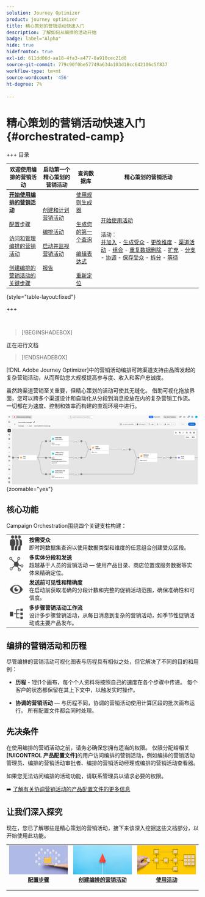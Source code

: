 ```yaml
---
solution: Journey Optimizer
product: journey optimizer
title: 精心策划的营销活动快速入门
description: 了解如何从编排的活动开始
badge: label="Alpha"
hide: true
hidefromtoc: true
exl-id: 611dd06d-aa18-4fa3-a477-8a910cec21d8
source-git-commit: 779c90f0be57749a63da103d18cc642106c5f837
workflow-type: tm+mt
source-wordcount: '456'
ht-degree: 7%

---
```


# 精心策划的营销活动快速入门 {#orchestrated-camp}

+++ 目录

| 欢迎使用编排的营销活动 | 启动第一个精心策划的营销活动 | 查询数据库 | 精心策划的营销活动 |
|---|---|---|---|
| <b>[开始使用编排的营销活动](gs-orchestrated-campaigns.md)</b><br/><br/>[配置步骤](configuration-steps.md)<br/><br/>[访问和管理编排的营销活动](access-manage-orchestrated-campaigns.md)<br/><br/>[创建编排的营销活动的关键步骤](gs-campaign-creation.md) | [创建和计划营销活动](create-orchestrated-campaign.md)<br/><br/>[编排活动](orchestrate-activities.md)<br/><br/>[启动并监视营销活动](start-monitor-campaigns.md)<br/><br/>[报告](reporting-campaigns.md) | [使用规则生成器](orchestrated-rule-builder.md)<br/><br/>[生成您的第一个查询](build-query.md)<br/><br/>[编辑表达式](edit-expressions.md)<br/><br/>[重新定位](retarget.md) | [开始使用活动](activities/about-activities.md)<br/><br/>活动：<br/>[并加入](activities/and-join.md) - [生成受众](activities/build-audience.md) - [更改维度](activities/change-dimension.md) - [渠道活动](activities/channels.md) - [组合](activities/combine.md) - [重复数据删除](activities/deduplication.md) - [扩充](activities/enrichment.md) - [分支](activities/fork.md) - [协调](activities/reconciliation.md) - [保存受众](activities/save-audience.md) - [拆分](activities/split.md) - [等待](activities/wait.md) |

{style="table-layout:fixed"}

+++

<br/>

>[!BEGINSHADEBOX]

正在进行文档

>[!ENDSHADEBOX]

[!DNL Adobe Journey Optimizer]中的营销活动编排可跨渠道支持由品牌发起的复杂营销活动，从而帮助您大规模提高参与度、收入和客户忠诚度。

虽然跨渠道营销至关重要，但精心策划的活动可使其无缝化。 借助可视化拖放界面，您可以跨多个渠道设计和自动化从分段到消息投放在内的复杂营销工作流。 一切都在为速度、控制和效率而构建的直观环境中进行。

![](assets/canvas-example-diagram.png){zoomable="yes"}

## 核心功能

Campaign Orchestration围绕四个关键支柱构建：

<table style="table-layout:auto">
<tr style="border: 0;">
<td><img alt="按需受众" src="assets/do-not-localize/icon-audience.svg" width="50px"></a></td><td><b>按需受众</b><br/>即时跨数据集查询以使用数据类型和维度的任意组合创建受众区段。</td></tr>
<tr style="border: 0;">
<td><img alt="多实体分段和发送" src="assets/do-not-localize/icon-entity.svg" width="50px"></a></td><td><b>多实体分段和发送</b><br/>超越基于人员的营销活动 — 使用产品目录、商店位置或服务数据等实体来精确定位。</td></tr>
<tr style="border: 0;">
<td><img alt="预发送可见性和精确性" src="assets/do-not-localize/icon-visibility.svg" width="50px"></a></td><td><b>发送前可见性和精确度</b><br/>在启动前获取准确的分段计数和完整的促销活动范围，确保准确性和可信度。</td></tr>
<tr style="border: 0;">
<td><img alt="多步骤活动工作流" src="assets/do-not-localize/icon-multistep.svg" width="50px"></a></td><td><b>多步骤营销活动工作流</b><br/>设计多步骤营销活动，从每日消息到复杂的营销活动，如季节性促销活动或主要产品发布。</td></tr>
</table>

## 编排的营销活动和历程

尽管编排的营销活动可视化图表与历程具有相似之处，但它解决了不同的目的和用例：

* **历程** - 1到1个画布，每个个人资料将按照自己的速度在各个步骤中传递。 每个客户的状态都保留在其上下文中，以触发实时操作。

* **协调的营销活动** — 与历程不同，协调的营销活动使用计算区段的批次画布运行。 所有配置文件都会同时处理。

## 先决条件

在使用编排的营销活动之前，请务必确保您拥有适当的权限。 仅限分配给相关&#x200B;**[!UICONTROL 产品配置文件]**&#x200B;的用户访问编排的营销活动，例如编排的营销活动管理员、编排的营销活动审批者、编排的营销活动经理或编排的营销活动查看器。

如果您无法访问编排的活动功能，请联系管理员以请求必要的权限。

➡️ [了解有关协调营销活动的产品配置文件的更多信息](../administration/ootb-product-profiles.md)

## 让我们深入探究

现在，您已了解哪些是精心策划的营销活动，接下来该深入挖掘这些文档部分，以开始使用此功能。

<table><tr style="border: 0; text-align: center;">
<td>
<a href="gs-campaign-creation.md">
<img alt="访问和管理工作流" src="assets/do-not-localize/workflow-access.jpeg">
</a>
<div>
<a href="gs-campaign-creation.md"><strong>配置步骤</strong></a>
</div>
<p>
</td>
<td>
<a href="create-orchestrated-campaign.md">
<img alt="潜在客户" src="assets/do-not-localize/workflow-create.jpeg">
</a>
<div><a href="create-orchestrated-campaign.md"><strong>创建编排的营销活动</strong>
</div>
<p>
</td>
<td>
<a href="activities/about-activities.md">
<img alt="不频繁" src="assets/do-not-localize/workflow-activities.jpeg">
</a>
<div>
<a href="activities/about-activities.md"><strong>使用活动</strong></a>
</div>
<p></td>
</tr></table>
